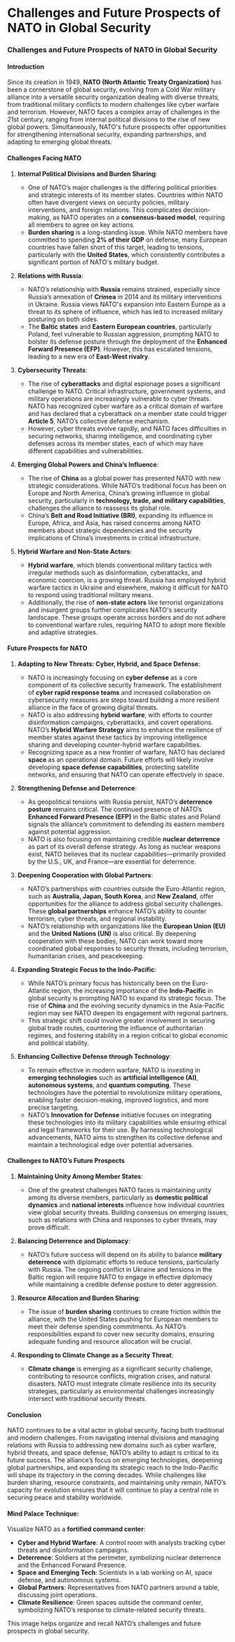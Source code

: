 # Challenges and Future Prospects of NATO in Global Security

### **Challenges and Future Prospects of NATO in Global Security**

#### **Introduction**
Since its creation in 1949, **NATO (North Atlantic Treaty Organization)** has been a cornerstone of global security, evolving from a Cold War military alliance into a versatile security organization dealing with diverse threats, from traditional military conflicts to modern challenges like cyber warfare and terrorism. However, NATO faces a complex array of challenges in the 21st century, ranging from internal political divisions to the rise of new global powers. Simultaneously, NATO's future prospects offer opportunities for strengthening international security, expanding partnerships, and adapting to emerging global threats.

#### **Challenges Facing NATO**

1. **Internal Political Divisions and Burden Sharing**:
   - One of NATO’s major challenges is the differing political priorities and strategic interests of its member states. Countries within NATO often have divergent views on security policies, military interventions, and foreign relations. This complicates decision-making, as NATO operates on a **consensus-based model**, requiring all members to agree on key actions.
   - **Burden sharing** is a long-standing issue. While NATO members have committed to spending **2% of their GDP** on defense, many European countries have fallen short of this target, leading to tensions, particularly with the **United States**, which consistently contributes a significant portion of NATO's military budget.

2. **Relations with Russia**:
   - NATO’s relationship with **Russia** remains strained, especially since Russia’s annexation of **Crimea** in 2014 and its military interventions in Ukraine. Russia views NATO's expansion into Eastern Europe as a threat to its sphere of influence, which has led to increased military posturing on both sides.
   - The **Baltic states** and **Eastern European countries**, particularly Poland, feel vulnerable to Russian aggression, prompting NATO to bolster its defense posture through the deployment of the **Enhanced Forward Presence (EFP)**. However, this has escalated tensions, leading to a new era of **East-West rivalry**.

3. **Cybersecurity Threats**:
   - The rise of **cyberattacks** and digital espionage poses a significant challenge to NATO. Critical infrastructure, government systems, and military operations are increasingly vulnerable to cyber threats. NATO has recognized cyber warfare as a critical domain of warfare and has declared that a cyberattack on a member state could trigger **Article 5**, NATO’s collective defense mechanism.
   - However, cyber threats evolve rapidly, and NATO faces difficulties in securing networks, sharing intelligence, and coordinating cyber defenses across its member states, each of which may have different capabilities and vulnerabilities.

4. **Emerging Global Powers and China’s Influence**:
   - The rise of **China** as a global power has presented NATO with new strategic considerations. While NATO’s traditional focus has been on Europe and North America, China’s growing influence in global security, particularly in **technology, trade, and military capabilities**, challenges the alliance to reassess its global role.
   - China’s **Belt and Road Initiative (BRI)**, expanding its influence in Europe, Africa, and Asia, has raised concerns among NATO members about strategic dependencies and the security implications of China’s investments in critical infrastructure.

5. **Hybrid Warfare and Non-State Actors**:
   - **Hybrid warfare**, which blends conventional military tactics with irregular methods such as disinformation, cyberattacks, and economic coercion, is a growing threat. Russia has employed hybrid warfare tactics in Ukraine and elsewhere, making it difficult for NATO to respond using traditional military means.
   - Additionally, the rise of **non-state actors** like terrorist organizations and insurgent groups further complicates NATO's security landscape. These groups operate across borders and do not adhere to conventional warfare rules, requiring NATO to adopt more flexible and adaptive strategies.

#### **Future Prospects for NATO**

1. **Adapting to New Threats: Cyber, Hybrid, and Space Defense**:
   - NATO is increasingly focusing on **cyber defense** as a core component of its collective security framework. The establishment of **cyber rapid response teams** and increased collaboration on cybersecurity measures are steps toward building a more resilient alliance in the face of growing digital threats.
   - NATO is also addressing **hybrid warfare**, with efforts to counter disinformation campaigns, cyberattacks, and covert operations. NATO’s **Hybrid Warfare Strategy** aims to enhance the resilience of member states against these tactics by improving intelligence sharing and developing counter-hybrid warfare capabilities.
   - Recognizing space as a new frontier of warfare, NATO has declared **space** as an operational domain. Future efforts will likely involve developing **space defense capabilities**, protecting satellite networks, and ensuring that NATO can operate effectively in space.

2. **Strengthening Defense and Deterrence**:
   - As geopolitical tensions with Russia persist, NATO’s **deterrence posture** remains critical. The continued presence of NATO’s **Enhanced Forward Presence (EFP)** in the Baltic states and Poland signals the alliance’s commitment to defending its eastern members against potential aggression.
   - NATO is also focusing on maintaining credible **nuclear deterrence** as part of its overall defense strategy. As long as nuclear weapons exist, NATO believes that its nuclear capabilities—primarily provided by the U.S., UK, and France—are essential for deterrence.

3. **Deepening Cooperation with Global Partners**:
   - NATO’s partnerships with countries outside the Euro-Atlantic region, such as **Australia, Japan, South Korea**, and **New Zealand**, offer opportunities for the alliance to address global security challenges. These **global partnerships** enhance NATO’s ability to counter terrorism, cyber threats, and regional instability.
   - NATO’s relationship with organizations like the **European Union (EU)** and the **United Nations (UN)** is also critical. By deepening cooperation with these bodies, NATO can work toward more coordinated global responses to security threats, including terrorism, humanitarian crises, and peacekeeping.

4. **Expanding Strategic Focus to the Indo-Pacific**:
   - While NATO’s primary focus has historically been on the Euro-Atlantic region, the increasing importance of the **Indo-Pacific** in global security is prompting NATO to expand its strategic focus. The rise of **China** and the evolving security dynamics in the Asia-Pacific region may see NATO deepen its engagement with regional partners.
   - This strategic shift could involve greater involvement in securing global trade routes, countering the influence of authoritarian regimes, and fostering stability in a region critical to global economic and political stability.

5. **Enhancing Collective Defense through Technology**:
   - To remain effective in modern warfare, NATO is investing in **emerging technologies** such as **artificial intelligence (AI)**, **autonomous systems**, and **quantum computing**. These technologies have the potential to revolutionize military operations, enabling faster decision-making, improved logistics, and more precise targeting.
   - NATO’s **Innovation for Defense** initiative focuses on integrating these technologies into its military capabilities while ensuring ethical and legal frameworks for their use. By harnessing technological advancements, NATO aims to strengthen its collective defense and maintain a technological edge over potential adversaries.

#### **Challenges to NATO’s Future Prospects**

1. **Maintaining Unity Among Member States**:
   - One of the greatest challenges NATO faces is maintaining unity among its diverse members, particularly as **domestic political dynamics** and **national interests** influence how individual countries view global security threats. Building consensus on emerging issues, such as relations with China and responses to cyber threats, may prove difficult.

2. **Balancing Deterrence and Diplomacy**:
   - NATO’s future success will depend on its ability to balance **military deterrence** with diplomatic efforts to reduce tensions, particularly with Russia. The ongoing conflict in Ukraine and tensions in the Baltic region will require NATO to engage in effective diplomacy while maintaining a credible defense posture to deter aggression.

3. **Resource Allocation and Burden Sharing**:
   - The issue of **burden sharing** continues to create friction within the alliance, with the United States pushing for European members to meet their defense spending commitments. As NATO’s responsibilities expand to cover new security domains, ensuring adequate funding and resource allocation will be crucial.

4. **Responding to Climate Change as a Security Threat**:
   - **Climate change** is emerging as a significant security challenge, contributing to resource conflicts, migration crises, and natural disasters. NATO must integrate climate resilience into its security strategies, particularly as environmental challenges increasingly intersect with traditional security threats.

#### **Conclusion**
NATO continues to be a vital actor in global security, facing both traditional and modern challenges. From navigating internal divisions and managing relations with Russia to addressing new domains such as cyber warfare, hybrid threats, and space defense, NATO’s ability to adapt is critical to its future success. The alliance’s focus on emerging technologies, deepening global partnerships, and expanding its strategic reach to the Indo-Pacific will shape its trajectory in the coming decades. While challenges like burden sharing, resource constraints, and maintaining unity remain, NATO’s capacity for evolution ensures that it will continue to play a central role in securing peace and stability worldwide.

#### **Mind Palace Technique**:
Visualize NATO as a **fortified command center**:
- **Cyber and Hybrid Warfare**: A control room with analysts tracking cyber threats and disinformation campaigns.
- **Deterrence**: Soldiers at the perimeter, symbolizing nuclear deterrence and the Enhanced Forward Presence.
- **Space and Emerging Tech**: Scientists in a lab working on AI, space defense, and autonomous systems.
- **Global Partners**: Representatives from NATO partners around a table, discussing joint operations.
- **Climate Resilience**: Green spaces outside the command center, symbolizing NATO’s response to climate-related security threats.

This image helps organize and recall NATO’s challenges and future prospects in global security.